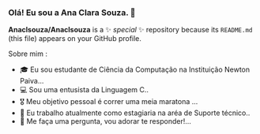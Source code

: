 ### Olá! Eu sou a Ana Clara Souza.  👋


**Anaclsouza/Anaclsouza** is a ✨ _special_ ✨ repository because its `README.md` (this file) appears on your GitHub profile.

Sobre mim :

- 🎓 Eu sou estudante de Ciência da Computação na Instituição Newton Paiva...
- 💻 Sou uma entusista da Linguagem C..
- 🎖️ Meu objetivo pessoal é correr uma meia maratona ...
- 💼 Eu trabalho atualmente como estagiaria na aréa de Suporte técnico..
- 💬 Me faça uma pergunta, vou adorar te responder!...


